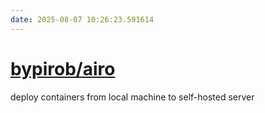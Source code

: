 ```yaml
---
date: 2025-08-07 10:26:23.591614
---
```


# [bypirob/airo](https://github.com/bypirob/airo)

deploy containers from local machine to self-hosted server